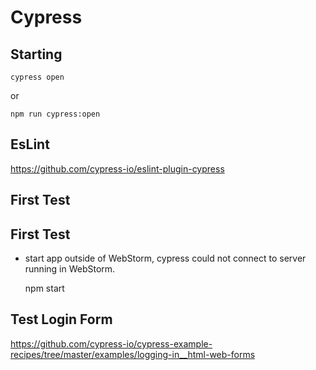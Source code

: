 # Cypress

## Starting

    cypress open
    
or

    npm run cypress:open
    
## EsLint

https://github.com/cypress-io/eslint-plugin-cypress
## First Test

## First Test

- start app outside of WebStorm, cypress could not connect to server running in WebStorm. 

    npm start
    
## Test Login Form

https://github.com/cypress-io/cypress-example-recipes/tree/master/examples/logging-in__html-web-forms